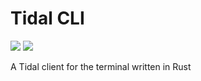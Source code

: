 # Tidal CLI

![](https://img.shields.io/badge/license-MIT-blueviolet.svg)
![](https://tokei.rs/b1/github/Agustin-Mediotti/tidal-cli?category=code)

A Tidal client for the terminal written in Rust
